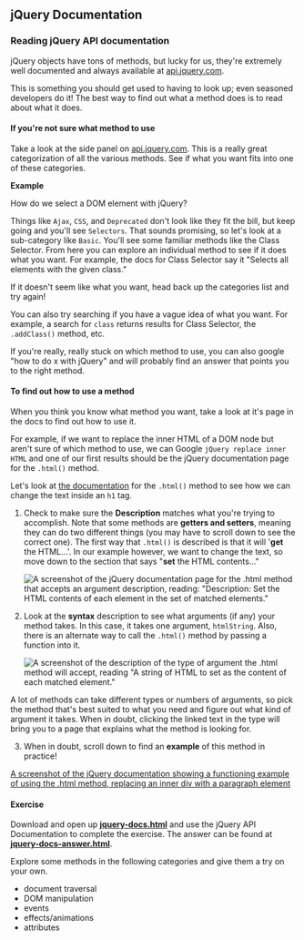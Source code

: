 ## jQuery Documentation

### Reading jQuery API documentation

jQuery objects have tons of methods, but lucky for us, they're extremely well documented and always available at [api.jquery.com](http://api.jquery.com).

This is something you should get used to having to look up; even seasoned developers do it! The best way to find out what a method does is to read about what it does. 

#### If you're not sure what method to use

Take a look at the side panel on [api.jquery.com](http://api.jquery.com). This is a really great categorization of all the various methods.  See if what you want fits into one of these categories.

**Example**

How do we select a DOM element with jQuery?

Things like `Ajax`, `CSS`, and `Deprecated` don't look like they fit the bill, but keep going and you'll see `Selectors`.  That sounds promising, so let's look at a sub-category like `Basic`. You'll see some familiar methods like the Class Selector. From here you can explore an individual method to see if it does what you want. For example, the docs for Class Selector say it "Selects all elements with the given class." 

If it doesn't seem like what you want, head back up the categories list and try again!

You can also try searching if you have a vague idea of what you want. For example, a search for `class` returns results for Class Selector, the `.addClass()` method, etc.

If you're really, really stuck on which method to use, you can also google "how to do x with jQuery" and will probably find an answer that points you to the right method.

#### To find out how to use a method

When you think you know what method you want, take a look at it's page in the docs to find out how to use it.

For example, if we want to replace the inner HTML of a DOM node but aren't sure of which method to use, we can Google `jQuery replace inner HTML` and one of our first results should be the jQuery documentation page for the `.html()` method. 

Let's look at [the documentation](https://api.jquery.com/html/) for the `.html()` method to see how we can change the text inside an `h1` tag.

1. Check to make sure the **Description** matches what you're trying to accomplish. Note that some methods are **getters and setters**, meaning they can do two different things (you may have to scroll down to see the correct one). The first way that `.html()` is described is that it will '**get** the HTML...'. In our example however, we want to change the text, so move down to the section that says "**set** the HTML contents..."

	![A screenshot of the jQuery documentation page for the .html method that accepts an argument description, reading: "Description: Set the HTML contents of each element in the set of matched elements."](https://i.cloudup.com/VWmTxZ1eOT-1200x1200.png)

2. Look at the **syntax** description to see what arguments (if any) your method takes.
In this case, it takes one argument, `htmlString`. Also, there is an alternate way to call the `.html()` method by passing a function into it.

	![A screenshot of the description of the type of argument the .html method will accept, reading "A string of HTML to set as the content of each matched element."](https://i.cloudup.com/HfrGuwa5ME-3000x3000.png)


A lot of methods can take different types or numbers of arguments, so pick the method that's best suited to what you need and figure out what kind of argument it takes. When in doubt, clicking the linked text in the type will bring you to a page that explains what the method is looking for. 

3. When in doubt, scroll down to find an **example** of this method in practice!

[A screenshot of the jQuery documentation showing a functioning example of using the .html method, replacing an inner div with a paragraph element](https://hychalknotes.s3.amazonaws.com/htmlmethodexample.png)

#### Exercise 

Download and open up [**jquery-docs.html**](https://hychalknotes.s3.amazonaws.com/jquery-docs.html) and use the jQuery API Documentation to complete the exercise. The answer can be found at [**jquery-docs-answer.html**](https://hychalknotes.s3.amazonaws.com/jquery-docs-answer.html).

Explore some methods in the following categories and give them a try on your own.

- document traversal
- DOM manipulation
- events
- effects/animations
- attributes
